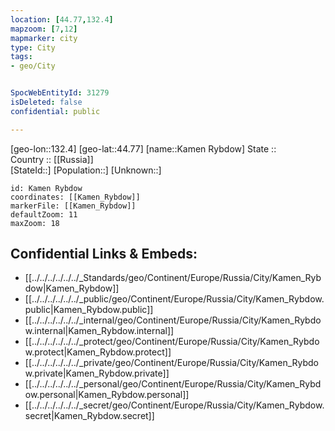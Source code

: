 ```yaml
---
location: [44.77,132.4] 
mapzoom: [7,12] 
mapmarker: city 
type: City
tags:
- geo/City


SpocWebEntityId: 31279
isDeleted: false
confidential: public

---
```

[geo-lon::132.4] 
[geo-lat::44.77] 
[name::Kamen Rybdow] 
State ::  
Country :: [[Russia]]  
[StateId::] 
[Population::] 
[Unknown::] 


```leaflet
id: Kamen Rybdow
coordinates: [[Kamen_Rybdow]] 
markerFile: [[Kamen_Rybdow]] 
defaultZoom: 11 
maxZoom: 18
```


## Confidential Links & Embeds: 
- [[../../../../../../_Standards/geo/Continent/Europe/Russia/City/Kamen_Rybdow|Kamen_Rybdow]] 
- [[../../../../../../_public/geo/Continent/Europe/Russia/City/Kamen_Rybdow.public|Kamen_Rybdow.public]] 
- [[../../../../../../_internal/geo/Continent/Europe/Russia/City/Kamen_Rybdow.internal|Kamen_Rybdow.internal]] 
- [[../../../../../../_protect/geo/Continent/Europe/Russia/City/Kamen_Rybdow.protect|Kamen_Rybdow.protect]] 
- [[../../../../../../_private/geo/Continent/Europe/Russia/City/Kamen_Rybdow.private|Kamen_Rybdow.private]] 
- [[../../../../../../_personal/geo/Continent/Europe/Russia/City/Kamen_Rybdow.personal|Kamen_Rybdow.personal]] 
- [[../../../../../../_secret/geo/Continent/Europe/Russia/City/Kamen_Rybdow.secret|Kamen_Rybdow.secret]] 
